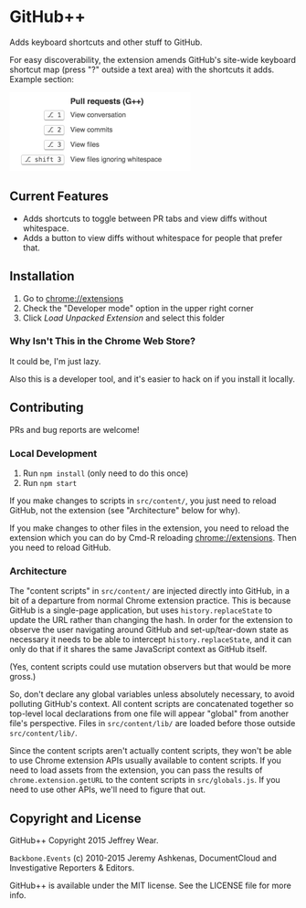 # GitHub++

Adds keyboard shortcuts and other stuff to GitHub.

For easy discoverability, the extension amends GitHub's site-wide keyboard shortcut map (press "?" outside a text area) with the shortcuts it adds. Example section:

<img src="shortcuts.png" width=317 />

## Current Features

* Adds shortcuts to toggle between PR tabs and view diffs without whitespace.
* Adds a button to view diffs without whitespace for people that prefer that.

## Installation

1. Go to <chrome://extensions>
2. Check the "Developer mode" option in the upper right corner
3. Click *Load Unpacked Extension* and select this folder

### Why Isn't This in the Chrome Web Store?

It could be, I'm just lazy.

Also this is a developer tool, and it's easier to hack on if you install it locally.

## Contributing

PRs and bug reports are welcome!

### Local Development

1. Run `npm install` (only need to do this once)
2. Run `npm start`

If you make changes to scripts in `src/content/`, you just need to reload GitHub, not the extension
(see "Architecture" below for why).

If you make changes to other files in the extension, you need to reload the extension which you can
do by Cmd-R reloading <chrome://extensions>. Then you need to reload GitHub.

### Architecture

The "content scripts" in `src/content/` are injected directly into GitHub, in a bit of a departure from
normal Chrome extension practice. This is because GitHub is a single-page application, but uses
`history.replaceState` to update the URL rather than changing the hash. In order for the extension
to observe the user navigating around GitHub and set-up/tear-down state as necessary it needs
to be able to intercept `history.replaceState`, and it can only do that if it shares the same JavaScript
context as GitHub itself.

(Yes, content scripts could use mutation observers but that would be more gross.)

So, don't declare any global variables unless absolutely necessary, to avoid polluting GitHub's
context. All content scripts are concatenated together so top-level local declarations from one file
will appear "global" from another file's perspective. Files in `src/content/lib/` are loaded before
those outside `src/content/lib/`.

Since the content scripts aren't actually content scripts, they won't be able to use Chrome extension
APIs usually available to content scripts. If you need to load assets from the extension, you can
pass the results of `chrome.extension.getURL` to the content scripts in `src/globals.js`. If you
need to use other APIs, we'll need to figure that out.

## Copyright and License

GitHub++ Copyright 2015 Jeffrey Wear.

`Backbone.Events` (c) 2010-2015 Jeremy Ashkenas, DocumentCloud and Investigative Reporters & Editors.

GitHub++ is available under the MIT license. See the LICENSE file for more info.
